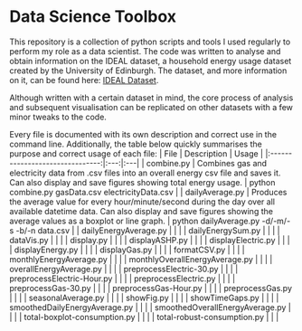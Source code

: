 # Data Science Toolbox
This repository is a collection of python scripts and tools I used regularly to perform my role as a data scientist. 
The code was written to analyse and obtain information on the IDEAL dataset, a household energy usage dataset created by the University of Edinburgh.
The dataset, and more information on it, can be found here: [IDEAL Dataset](https://datashare.is.ed.ac.uk/handle/10283/3647).

Although written with a certain dataset in mind, the core process of analysis and subsequent visualisation can be replicated on other datasets with a few minor tweaks to the code.

Every file is documented with its own description and correct use in the command line.
Additionally, the table below quickly summarises the purpose and correct usage of each file:
| File                            | Description | Usage |
|:-------------------------------:|:---:|:---|
| combine.py                      | Combines gas and electricity data from .csv files into an overall energy csv file and saves it. Can also display and save figures showing total energy usage. | python combine.py gasData.csv electricityData.csv |
| dailyAverage.py                 | Produces the average value for every hour/minute/second during the day over all available datetime data. Can also display and save figures showing the average values as a boxplot or line graph. | python dailyAverage.py -d/-m/-s -b/-n data.csv |
| dailyEnergyAverage.py           |  |  |
| dailyEnergySum.py               |  |  |
| dataVis.py                      |  |  |
| display.py                      |  |  |
| displayASHP.py                  |  |  |
| displayElectric.py              |  |  |
| displayEnergy.py                |  |  |
| displayGas.py                   |  |  |
| formatCSV.py                    |  |  |
| monthlyEnergyAverage.py         |  |  |
| monthlyOverallEnergyAverage.py  |  |  |
| overallEnergyAverage.py         |  |  |
| preprocessElectric-30.py        |  |  |
| preprocessElectric-Hour.py      |  |  |
| preprocessElectric.py           |  |  |
| preprocessGas-30.py             |  |  |
| preprocessGas-Hour.py           |  |  |
| preprocessGas.py                |  |  |
| seasonalAverage.py              |  |  |
| showFig.py                      |  |  |
| showTimeGaps.py                 |  |  |
| smoothedDailyEnergyAverage.py   |  |  |
| smoothedOverallEnergyAverage.py |  |  |
| total-boxplot-consumption.py    |  |  |
| total-robust-consumption.py     |  |  |

